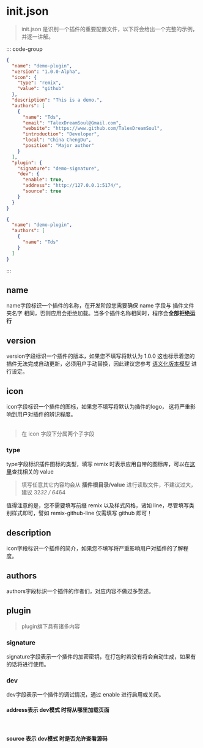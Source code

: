 # init.json

> init.json 是识别一个插件的重要配置文件，以下将会给出一个完整的示例，并逐一讲解。

::: code-group

``` JSON [完整示例]
{
  "name": "demo-plugin",
  "version": "1.0.0-Alpha",
  "icon": {
    "type": "remix",
    "value": "github"
  },
  "description": "This is a demo.",
  "authors": [
    {
      "name": "Tds",
      "email": "TalexDreamSoul@Gmail.com",
      "website": "https://www.github.com/TalexDreamSoul",
      "introduction": "Developer",
      "local": "China ChengDu",
      "position": "Major author"
    }
  ],
  "plugin": {
    "signature": "demo-signature",
    "dev": {
	  "enable": true,
	  "address": "http://127.0.0.1:5174/",
	  "source": true
	}
  }
}
```

``` JSON [最简示例]
{
  "name": "demo-plugin",
  "authors": [
    {
      "name": "Tds"
    }
  ]
}
```

:::

## name
name字段标识一个插件的名称，在开发阶段您需要确保 name 字段与 插件文件夹名字 相同，否则应用会拒绝加载。当多个插件名称相同时，程序会**全部拒绝运行**

## version <Badge type="info" text="可选" /> <Badge type="warning" text="建议填写" />
version字段标识一个插件的版本，如果您不填写将默认为 1.0.0 这也标示着您的插件无法完成自动更新，必须用户手动替换，因此建议您参考 [语义化版本模型](https://semver.org/) 进行设定。

## icon <Badge type="info" text="可选" /> <Badge type="warning" text="建议填写" />
icon字段标识一个插件的图标，如果您不填写将默认为插件的logo， 这将严重影响到用户对插件的辨识程度。
<br />
<br />

> 在 icon 字段下分属两个子字段

### type <Badge type="info" text="可选" />
type字段标识插件图标的类型，填写 remix 时表示应用自带的图标库，可以在[这里](https://remixicon.com/)查找相关的 value

> 填写任意其它内容均会从 **插件根目录/value** 进行读取文件，不建议过大，建议 32*32 / 64*64

值得注意的是，您不需要填写前缀 remix 以及样式风格，诸如 line，尽管填写类别样式即可，譬如 remix-github-line 仅需填写 github 即可！

## description <Badge type="info" text="可选" /> <Badge type="warning" text="建议填写" />
icon字段标识一个插件的简介，如果您不填写将严重影响用户对插件的了解程度。

## authors <Badge type="info" text="可选" />
authors字段标识一个插件的作者们，对应内容不做过多赘述。

## plugin <Badge type="info" text="可选" />
> plugin旗下具有诸多内容

### signature <Badge type="danger" text="Beta" />
signature字段表示一个插件的加密密钥，在打包时若没有将会自动生成，如果有的话将进行使用。

### dev <Badge type="danger" text="Beta" />
dev字段表示一个插件的调试情况，通过 enable 进行启用或关闭。

#### address表示 dev模式 时将从哪里加载页面

<br />

#### source 表示 dev模式 时是否允许查看源码 <Badge type="danger" text="Beta" />